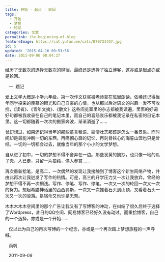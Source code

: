 ```yaml
---
title: 开始 · 起点 · 轮回
tags:
  - 开始
  - 梦想
  - 轮回
categories: 文章
permalink: the-beginning-of-blog
featureImage: https://cat.yufan.me/cats/070731fQ7.jpg
id: 5
updated: '2015-04-16 00:53:56'
date: 2011-09-06 08:04:27
---
```


经历了无数次的选择无数次的徘徊，最终还是选择了独立博客，这亦或是起点亦或是轮回。

   —  题记

爱上文学大概是小学六年级，第一次作文获奖被老师拿在班里朗读。依稀还记得当年同学投来的羡慕的眼光和自己自豪的心情。也从那以后对语文的兴趣一发不可收拾，《读者》、《青年文摘》、《散文》这些阅览室里的杂志都被我读遍，里面的好词好句都被我收录在自己的笔记本里，而自己的喜怒哀乐都被我记录在私密的日记本里。这一切都随着一次次的搬家奔波，渐渐消逝了……<!--more-->

曾幻想过，如果还记得当年的那些童言稚语、豪情壮志那该是怎么一番景象。而时间却是最能冲刷一切的东西，再痛彻心扉的记忆、再刻骨铭心的海誓山盟也只是曾经。一切的一切都会过去，就像当年的那个小小的文学梦想。

自从进了初中，一切的梦想不得不舍弃在一边。那些发黄的摘抄，也只像一地的瓜子壳，人已走，只留一片狼藉，供人参赏……

再次重新拾笔，是高二，一次偶然的发现让我接触到了博客这个新生网络产物，并由此再次让我迸发了写作的热情。可是，高三的升学压力又一次让我放弃，曾经的梦想不得不再一次搁浅。写作、停笔、写作、停笔，一次又一次的轮回一次又一次的努力。想起希腊神话里的西西弗斯，一次又一次推着石头到山顶，又看着石头一次又一次的滚落。是宿命又也许是无奈。

木木木木木空间里的那个广告让我又有了写博客的冲动，在纠结了很久后终于选择了Wordpress，昔日的QQ空间、网易博客已经好久没有动过。而重拾博客，自己的一个选择，亦或是一个开始……

   仅以此为自己的再次写博的一个纪念，亦或是一个再次踏上梦想旅程的一声呼喊。

   雨帆

   2011-09-06
